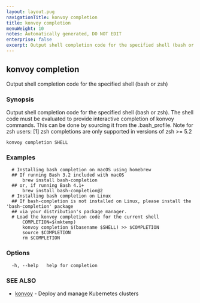 ```yaml
---
layout: layout.pug
navigationTitle: konvoy completion
title: konvoy completion
menuWeight: 10
notes: Automatically generated, DO NOT EDIT
enterprise: false
excerpt: Output shell completion code for the specified shell (bash or zsh)
---
```


## konvoy completion

Output shell completion code for the specified shell (bash or zsh)

### Synopsis

Output shell completion code for the specified shell (bash or zsh).
The shell code must be evaluated to provide interactive completion of konvoy commands.
This can be done by sourcing it from the .bash_profile.
Note for zsh users: [1] zsh completions are only supported in versions of zsh >= 5.2

```
konvoy completion SHELL
```

### Examples

```
  # Installing bash completion on macOS using homebrew
  ## If running Bash 3.2 included with macOS
      brew install bash-completion
  ## or, if running Bash 4.1+
      brew install bash-completion@2
  # Installing bash completion on Linux
  ## If bash-completion is not installed on Linux, please install the 'bash-completion' package
  ## via your distribution's package manager.
  # Load the konvoy completion code for the current shell
      COMPLETION=$(mktemp)
      konvoy completion $(basename $SHELL) >> $COMPLETION
      source $COMPLETION
      rm $COMPLETION

```

### Options

```
  -h, --help   help for completion
```

### SEE ALSO

* [konvoy](../)	 - Deploy and manage Kubernetes clusters

